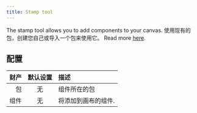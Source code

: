 ```yaml
---
title: Stamp tool
---
```


The stamp tool allows you to add components to your canvas.
使用现有的包，创建您自己或导入一个包来使用它。 Read more [here](../../pack).

## 配置

| 财产 | 默认设置 | 描述                         |
| -: | :--: | :------------------------- |
|  包 |   无  | 组件所在的包                     |
| 组件 |   无  | 将添加到画布的组件. |
